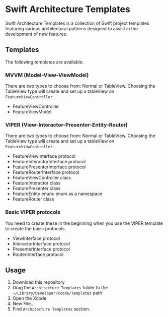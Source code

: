 # Swift Architecture Templates

Swift Architecture Templates is a collection of Swift project templates featuring various architectural patterns designed to assist in the development of new features.

## Templates

The following templates are available:

### MVVM (Model-View-ViewModel)
There are two types to choose from: Normal or TableView. Choosing the TableView type will create and set up a tableView on `FeatureViewController`.
* FeatureViewController
* FeatureViewModel

### VIPER (View-Interactor-Presenter-Entity-Router)
There are two types to choose from: Normal or TableView. Choosing the TableView type will create and set up a tableView on `FeatureViewController`.

* FeatureViewInterface protocol
* FeatureInteractorInterface protocol
* FeaturePresenterInterface protocol
* FeatureRouterInterface protocol
* FeatureViewController class
* FeatureInteractor class
* FeaturePresenter class
* FeatureEntity enum: enum as a namespace
* FeatureRouter class

### Basic VIPER protocols
You need to create these in the beginning when you use the VIPER template to create the basic protocols.

* ViewInterface protocol
* InteractorInterface protocol
* PresenterInterface protocol
* RouterInterface protocol

## Usage

1. Download this repository
2. Drag the `Architecture Templates` folder to the `~/Library/Developer/Xcode/Templates` path
3. Open the Xcode
4. New File...
5. Find `Architecture Templates` section.
